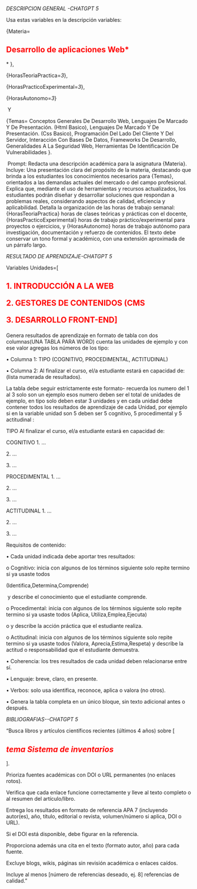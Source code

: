*DESCRIPCION GENERAL -CHATGPT 5*



Usa estas variables en la descripción variables: 

{Materia=<h2 style="Color:red"> Desarrollo de aplicaciones Web*</h2>* }, 

{HorasTeoriaPractica=*3*}, 

{HorasPracticoExperimental=*3*}, 

{HorasAutonomo=*3*}

&nbsp;Y

{Temas= Conceptos Generales De Desarrollo Web, Lenguajes De Marcado Y De Presentación. (Html Basico), Lenguajes De Marcado Y De Presentación. (Css Basico), Programación Del Lado Del Cliente Y Del Servidor, Interacción Con Bases De Datos, Frameworks De Desarrollo, Generalidades A La Seguridad Web, Herramientas De Identificación De Vulnerabilidades }.

&nbsp;Prompt: Redacta una descripción académica para la asignatura {Materia}. Incluye: Una presentación clara del propósito de la materia, destacando que brinda a los estudiantes los conocimientos necesarios para {Temas}, orientados a las demandas actuales del mercado o del campo profesional. Explica que, mediante el uso de herramientas y recursos actualizados, los estudiantes podrán diseñar y desarrollar soluciones que respondan a problemas reales, considerando aspectos de calidad, eficiencia y aplicabilidad. Detalla la organización de las horas de trabajo semanal: {HorasTeoriaPractica} horas de clases teóricas y prácticas con el docente, {HorasPracticoExperimental} horas de trabajo práctico/experimental para proyectos o ejercicios, y {HorasAutonomo} horas de trabajo autónomo para investigación, documentación y refuerzo de contenidos. El texto debe conservar un tono formal y académico, con una extensión aproximada de un párrafo largo.







*RESULTADO DE APRENDIZAJE-CHATGPT 5*



Variables Unidades=\[<h2 style="Color:red">

1\.	INTRODUCCIÓN A LA WEB

2\.	GESTORES DE CONTENIDOS (CMS

3\.	DESARROLLO FRONT-END]

</h2>

Genera resultados de aprendizaje en formato de tabla con dos columnas(UNA TABLA PARA WORD) cuenta las unidades de ejemplo y con ese valor agregas los números de los tipo:

•	Columna 1: TIPO (COGNITIVO, PROCEDIMENTAL, ACTITUDINAL)

•	Columna 2: Al finalizar el curso, el/a estudiante estará en capacidad de: (lista numerada de resultados).

La tabla debe seguir estrictamente este formato- recuerda los numero del 1 al 3 solo son un ejemplo esos numero deben ser el total de unidades de ejemplo, en tipo solo deben estar 3 unidades y en cada unidad debe contener todos los resultados de aprendizaje de cada Unidad, por ejemplo si en la variable unidad son 5 deben ser 5 cognitivo, 5 procedimental y 5 actitudinal : 

TIPO	Al finalizar el curso, el/a estudiante estará en capacidad de:	

COGNITIVO	1. … 

2\. … 

3\. …	

PROCEDIMENTAL	1. … 

2\. … 

3\. …	

ACTITUDINAL	1. … 

2\. … 

3\. …	

Requisitos de contenido:

•	Cada unidad indicada debe aportar tres resultados:

o	Cognitivo: inicia con algunos de los términos siguiente solo repite termino si ya usaste todos

(Identifica,Determina,Comprende)

&nbsp;y describe el conocimiento que el estudiante comprende.

o	Procedimental: inicia con algunos de los términos siguiente solo repite termino si ya usaste todos (Aplica, Utiliza,Emplea,Ejecuta)

o	 y describe la acción práctica que el estudiante realiza.

o	Actitudinal: inicia con algunos de los términos siguiente solo repite termino si ya usaste todos (Valora, Aprecia,Estima,Respeta) y describe la actitud o responsabilidad que el estudiante demuestra.

•	Coherencia: los tres resultados de cada unidad deben relacionarse entre sí.

•	Lenguaje: breve, claro, en presente.

•	Verbos: solo usa identifica, reconoce, aplica o valora (no otros).

•	Genera la tabla completa en un único bloque, sin texto adicional antes o después.







*BIBLIOGRAFIAS--CHATGPT 5*

“Busca libros y artículos científicos recientes (últimos 4 años) sobre \[<h2 style="Color:red">*tema Sistema de inventarios</h2>*].

Prioriza fuentes académicas con DOI o URL permanentes (no enlaces rotos).

Verifica que cada enlace funcione correctamente y lleve al texto completo o al resumen del artículo/libro.

Entrega los resultados en formato de referencia APA 7 (incluyendo autor(es), año, título, editorial o revista, volumen/número si aplica, DOI o URL).

Si el DOI está disponible, debe figurar en la referencia.

Proporciona además una cita en el texto (formato autor, año) para cada fuente.

Excluye blogs, wikis, páginas sin revisión académica o enlaces caídos.

Incluye al menos \[número de referencias deseado, ej. 8] referencias de calidad.”





